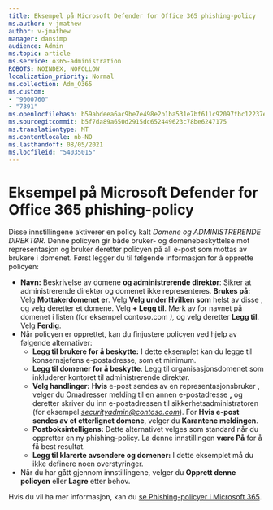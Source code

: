 ```yaml
---
title: Eksempel på Microsoft Defender for Office 365 phishing-policy
ms.author: v-jmathew
author: v-jmathew
manager: dansimp
audience: Admin
ms.topic: article
ms.service: o365-administration
ROBOTS: NOINDEX, NOFOLLOW
localization_priority: Normal
ms.collection: Adm_O365
ms.custom:
- "9000760"
- "7391"
ms.openlocfilehash: b59abdeea6ac9be7e498e2b1ba531e7bf611c92097fbc12237e78364dae84f35
ms.sourcegitcommit: b5f7da89a650d2915dc652449623c78be6247175
ms.translationtype: MT
ms.contentlocale: nb-NO
ms.lasthandoff: 08/05/2021
ms.locfileid: "54035015"
---
```

# <a name="example-microsoft-defender-for-office-365-anti-phishing-policy"></a>Eksempel på Microsoft Defender for Office 365 phishing-policy

Disse innstillingene aktiverer en policy kalt *Domene og ADMINISTRERENDE DIREKTØR.* Denne policyen gir både bruker- og domenebeskyttelse mot representasjon og bruker deretter policyen på all e-post som mottas av brukere i domenet. Først legger du til følgende informasjon for å opprette policyen:

- **Navn:** Beskrivelse av domene **og administrerende direktør**: Sikrer at administrerende direktør og domenet ikke representeres.
  **Brukes på:** Velg **Mottakerdomenet er**. Velg **Velg under Hvilken som** helst av disse , og velg deretter et domene.  Velg **+ Legg til**. Merk av for navnet på domenet i listen (for eksempel contoso.com *),* og velg deretter **Legg til**. Velg **Ferdig**.
- Når policyen er opprettet, kan du finjustere policyen ved hjelp av følgende alternativer:
  - **Legg til brukere for å beskytte:** I dette eksemplet kan du legge til konsernsjefens e-postadresse, som et minimum.
  - **Legg til domener for å beskytte**: Legg til organisasjonsdomenet som inkluderer kontoret til administrerende direktør.
  - **Velg handlinger:** **Hvis** e-post sendes av en representasjonsbruker , velger du Omadresser melding til en annen e-postadresse **,** og deretter skriver du inn e-postadressen til sikkerhetsadministratoren (for eksempel *securityadmin@contoso.com*). For **Hvis e-post sendes av et etterlignet domene**, velger du **Karantene meldingen**.
  - **Postboksintelligens:** Dette alternativet velges som standard når du oppretter en ny phishing-policy. La denne innstillingen **være På** for å få best resultat.
  - **Legg til klarerte avsendere og domener:** I dette eksemplet må du ikke definere noen overstyringer.
- Når du har gått gjennom innstillingene, velger du **Opprett denne policyen** eller **Lagre** etter behov.

Hvis du vil ha mer informasjon, kan du [se Phishing-policyer i Microsoft 365](https://go.microsoft.com/fwlink/?linkid=2092235).
